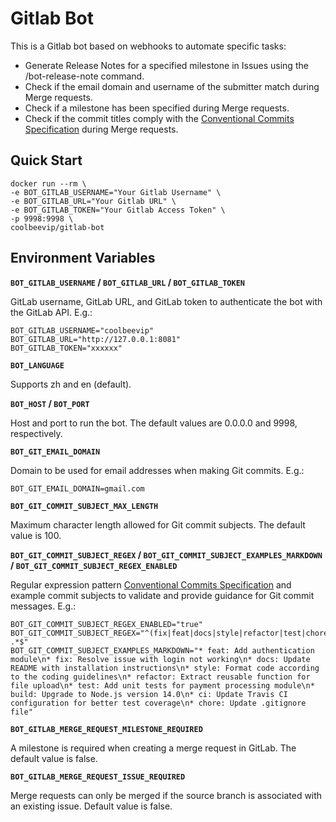 # Gitlab Bot 

This is a Gitlab bot based on webhooks to automate specific tasks:

* Generate Release Notes for a specified milestone in Issues using the /bot-release-note command.
* Check if the email domain and username of the submitter match during Merge requests.
* Check if a milestone has been specified during Merge requests.
* Check if the commit titles comply with the [Conventional Commits Specification](https://www.conventionalcommits.org/) during Merge requests.

## Quick Start

```shell
docker run --rm \
-e BOT_GITLAB_USERNAME="Your Gitlab Username" \
-e BOT_GITLAB_URL="Your Gitlab URL" \
-e BOT_GITLAB_TOKEN="Your Gitlab Access Token" \
-p 9998:9998 \
coolbeevip/gitlab-bot
```

## Environment Variables

**`BOT_GITLAB_USERNAME` / `BOT_GITLAB_URL` / `BOT_GITLAB_TOKEN`**

GitLab username, GitLab URL, and GitLab token to authenticate the bot with the GitLab API. E.g.:

```shell
BOT_GITLAB_USERNAME="coolbeevip"
BOT_GITLAB_URL="http://127.0.0.1:8081"
BOT_GITLAB_TOKEN="xxxxxx"
```

**`BOT_LANGUAGE`** 

Supports zh and en (default).

**`BOT_HOST` / `BOT_PORT`**

Host and port to run the bot. The default values are 0.0.0.0 and 9998, respectively.

**`BOT_GIT_EMAIL_DOMAIN`**

Domain to be used for email addresses when making Git commits. E.g.:

```shell
BOT_GIT_EMAIL_DOMAIN=gmail.com
```

**`BOT_GIT_COMMIT_SUBJECT_MAX_LENGTH`**

Maximum character length allowed for Git commit subjects. The default value is 100.

**`BOT_GIT_COMMIT_SUBJECT_REGEX` / `BOT_GIT_COMMIT_SUBJECT_EXAMPLES_MARKDOWN` / `BOT_GIT_COMMIT_SUBJECT_REGEX_ENABLED`**

Regular expression pattern [Conventional Commits Specification](https://www.conventionalcommits.org/) and example commit subjects to validate and provide guidance for Git commit messages. E.g.:

```shell
BOT_GIT_COMMIT_SUBJECT_REGEX_ENABLED="true"
BOT_GIT_COMMIT_SUBJECT_REGEX="^(fix|feat|docs|style|refactor|test|chore|build|ci): .*$"
BOT_GIT_COMMIT_SUBJECT_EXAMPLES_MARKDOWN="* feat: Add authentication module\n* fix: Resolve issue with login not working\n* docs: Update README with installation instructions\n* style: Format code according to the coding guidelines\n* refactor: Extract reusable function for file upload\n* test: Add unit tests for payment processing module\n* build: Upgrade to Node.js version 14.0\n* ci: Update Travis CI configuration for better test coverage\n* chore: Update .gitignore file"
```

**`BOT_GITLAB_MERGE_REQUEST_MILESTONE_REQUIRED`**

A milestone is required when creating a merge request in GitLab. The default value is false.

**`BOT_GITLAB_MERGE_REQUEST_ISSUE_REQUIRED`**

Merge requests can only be merged if the source branch is associated with an existing issue. Default value is false.


